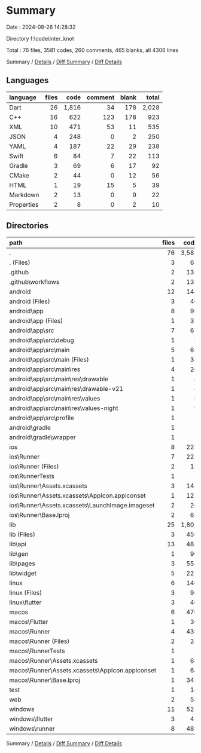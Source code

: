 # Summary

Date : 2024-08-26 14:28:32

Directory f:\\code\\inter_knot

Total : 76 files,  3581 codes, 260 comments, 465 blanks, all 4306 lines

Summary / [Details](details.md) / [Diff Summary](diff.md) / [Diff Details](diff-details.md)

## Languages
| language | files | code | comment | blank | total |
| :--- | ---: | ---: | ---: | ---: | ---: |
| Dart | 26 | 1,816 | 34 | 178 | 2,028 |
| C++ | 16 | 622 | 123 | 178 | 923 |
| XML | 10 | 471 | 53 | 11 | 535 |
| JSON | 4 | 248 | 0 | 2 | 250 |
| YAML | 4 | 187 | 22 | 29 | 238 |
| Swift | 6 | 84 | 7 | 22 | 113 |
| Gradle | 3 | 69 | 6 | 17 | 92 |
| CMake | 2 | 44 | 0 | 12 | 56 |
| HTML | 1 | 19 | 15 | 5 | 39 |
| Markdown | 2 | 13 | 0 | 9 | 22 |
| Properties | 2 | 8 | 0 | 2 | 10 |

## Directories
| path | files | code | comment | blank | total |
| :--- | ---: | ---: | ---: | ---: | ---: |
| . | 76 | 3,581 | 260 | 465 | 4,306 |
| . (Files) | 3 | 65 | 22 | 17 | 104 |
| .github | 2 | 132 | 0 | 19 | 151 |
| .github\\workflows | 2 | 132 | 0 | 19 | 151 |
| android | 12 | 144 | 57 | 27 | 228 |
| android (Files) | 3 | 40 | 0 | 11 | 51 |
| android\\app | 8 | 99 | 57 | 15 | 171 |
| android\\app (Files) | 1 | 32 | 6 | 7 | 45 |
| android\\app\\src | 7 | 67 | 51 | 8 | 126 |
| android\\app\\src\\debug | 1 | 3 | 4 | 1 | 8 |
| android\\app\\src\\main | 5 | 61 | 43 | 6 | 110 |
| android\\app\\src\\main (Files) | 1 | 35 | 11 | 0 | 46 |
| android\\app\\src\\main\\res | 4 | 26 | 32 | 6 | 64 |
| android\\app\\src\\main\\res\\drawable | 1 | 4 | 7 | 2 | 13 |
| android\\app\\src\\main\\res\\drawable-v21 | 1 | 4 | 7 | 2 | 13 |
| android\\app\\src\\main\\res\\values | 1 | 9 | 9 | 1 | 19 |
| android\\app\\src\\main\\res\\values-night | 1 | 9 | 9 | 1 | 19 |
| android\\app\\src\\profile | 1 | 3 | 4 | 1 | 8 |
| android\\gradle | 1 | 5 | 0 | 1 | 6 |
| android\\gradle\\wrapper | 1 | 5 | 0 | 1 | 6 |
| ios | 8 | 229 | 4 | 13 | 246 |
| ios\\Runner | 7 | 222 | 2 | 9 | 233 |
| ios\\Runner (Files) | 2 | 13 | 0 | 3 | 16 |
| ios\\RunnerTests | 1 | 7 | 2 | 4 | 13 |
| ios\\Runner\\Assets.xcassets | 3 | 148 | 0 | 4 | 152 |
| ios\\Runner\\Assets.xcassets\\AppIcon.appiconset | 1 | 122 | 0 | 1 | 123 |
| ios\\Runner\\Assets.xcassets\\LaunchImage.imageset | 2 | 26 | 0 | 3 | 29 |
| ios\\Runner\\Base.lproj | 2 | 61 | 2 | 2 | 65 |
| lib | 25 | 1,802 | 24 | 171 | 1,997 |
| lib (Files) | 3 | 456 | 1 | 42 | 499 |
| lib\\api | 13 | 483 | 9 | 41 | 533 |
| lib\\gen | 1 | 90 | 12 | 18 | 120 |
| lib\\pages | 3 | 552 | 2 | 43 | 597 |
| lib\\widget | 5 | 221 | 0 | 27 | 248 |
| linux | 6 | 140 | 33 | 50 | 223 |
| linux (Files) | 3 | 94 | 24 | 33 | 151 |
| linux\\flutter | 3 | 46 | 9 | 17 | 72 |
| macos | 6 | 476 | 5 | 17 | 498 |
| macos\\Flutter | 1 | 30 | 3 | 4 | 37 |
| macos\\Runner | 4 | 439 | 0 | 9 | 448 |
| macos\\Runner (Files) | 2 | 28 | 0 | 8 | 36 |
| macos\\RunnerTests | 1 | 7 | 2 | 4 | 13 |
| macos\\Runner\\Assets.xcassets | 1 | 68 | 0 | 0 | 68 |
| macos\\Runner\\Assets.xcassets\\AppIcon.appiconset | 1 | 68 | 0 | 0 | 68 |
| macos\\Runner\\Base.lproj | 1 | 343 | 0 | 1 | 344 |
| test | 1 | 14 | 10 | 7 | 31 |
| web | 2 | 54 | 15 | 5 | 74 |
| windows | 11 | 525 | 90 | 139 | 754 |
| windows\\flutter | 3 | 42 | 9 | 17 | 68 |
| windows\\runner | 8 | 483 | 81 | 122 | 686 |

Summary / [Details](details.md) / [Diff Summary](diff.md) / [Diff Details](diff-details.md)